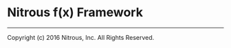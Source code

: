Nitrous f(x) Framework
======================

- - -
Copyright (c) 2016 Nitrous, Inc. All Rights Reserved.
